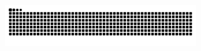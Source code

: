 ![snake gif](https://github.com/Flavia116/Flavia116/blob/output/github-contribution-grid-snake.svg)
